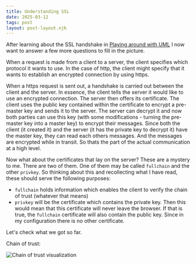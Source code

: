 ```yaml
---
title: Understanding SSL
date: 2025-03-12
tags: post
layout: post-layout.njk
---
```


After learning about the SSL handshake in [Playing around with
UML](/posts/playing_around_with_architecture_diagrams/) I now want to answer a
few more questions to fill in the picture.

When a request is made from a client to a server, the client specifies which protocol
it wants to use. In the case of http, the client might specify that it wants to establish
an encrypted connection by using https.

When a https request is sent out, a handshake is carried out between the client
and the server. In essence, the client tells the server it would like to use an
encrypted connection. The server then offers its certificate. The client uses
the public key contained within the certificate to encrypt a pre-master key and
sends it to the server. The server can decrypt it and now both parties can use
this key (with some modifications - turning the pre-master key into a master
key) to encrypt their messages. Since both the client (it created it) and the
server (it has the private key to decrypt it) have the master key, they can
read each others messages. And the messages are encrypted while in transit. So
thats the part of the actual communication at a high level. 

Now what about the certificates that lay on the server? These are a mystery to me. There
are two of them. One of them may be called `fullchain` and the other `privkey`.
So thinking about this and recollecting what I have read, these should serve the following purposes:

- `fullchain` holds information which enables the client to verify the chain of
  trust (whatever that means)
- `privkey` will be the certificate which contains the private key. Then this
  would mean that this certificate will never leave the browser. If that is
  true, the `fullchain` certificate will also contain the public key. Since in
  my configuration there is no other certificate.

Let's check what we got so far.



Chain of trust:

![Chain of trust visualization](./)

